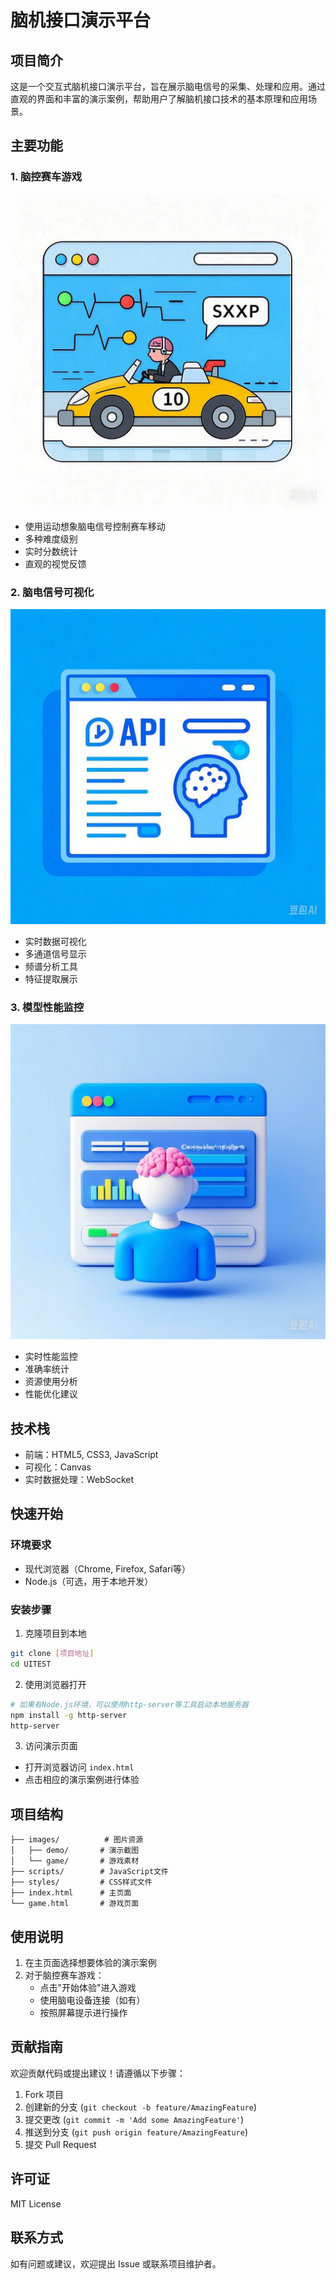 # 脑机接口演示平台

## 项目简介
这是一个交互式脑机接口演示平台，旨在展示脑电信号的采集、处理和应用。通过直观的界面和丰富的演示案例，帮助用户了解脑机接口技术的基本原理和应用场景。

## 主要功能

### 1. 脑控赛车游戏
![赛车游戏演示](images/demo/demo1.png)
- 使用运动想象脑电信号控制赛车移动
- 多种难度级别
- 实时分数统计
- 直观的视觉反馈

### 2. 脑电信号可视化
![脑电API解码](images/demo/demo4.png)
- 实时数据可视化
- 多通道信号显示
- 频谱分析工具
- 特征提取展示

### 3. 模型性能监控
![脑机接口演示](images/demo/demo3.png)
- 实时性能监控
- 准确率统计
- 资源使用分析
- 性能优化建议

## 技术栈
- 前端：HTML5, CSS3, JavaScript
- 可视化：Canvas
- 实时数据处理：WebSocket

## 快速开始

### 环境要求
- 现代浏览器（Chrome, Firefox, Safari等）
- Node.js（可选，用于本地开发）

### 安装步骤
1. 克隆项目到本地
```bash
git clone [项目地址]
cd UITEST
```

2. 使用浏览器打开
```bash
# 如果有Node.js环境，可以使用http-server等工具启动本地服务器
npm install -g http-server
http-server
```

3. 访问演示页面
- 打开浏览器访问 `index.html`
- 点击相应的演示案例进行体验

## 项目结构
```
├── images/          # 图片资源
│   ├── demo/       # 演示截图
│   └── game/       # 游戏素材
├── scripts/        # JavaScript文件
├── styles/         # CSS样式文件
├── index.html      # 主页面
└── game.html       # 游戏页面
```

## 使用说明
1. 在主页面选择想要体验的演示案例
2. 对于脑控赛车游戏：
   - 点击"开始体验"进入游戏
   - 使用脑电设备连接（如有）
   - 按照屏幕提示进行操作

## 贡献指南
欢迎贡献代码或提出建议！请遵循以下步骤：
1. Fork 项目
2. 创建新的分支 (`git checkout -b feature/AmazingFeature`)
3. 提交更改 (`git commit -m 'Add some AmazingFeature'`)
4. 推送到分支 (`git push origin feature/AmazingFeature`)
5. 提交 Pull Request

## 许可证
MIT License

## 联系方式
如有问题或建议，欢迎提出 Issue 或联系项目维护者。